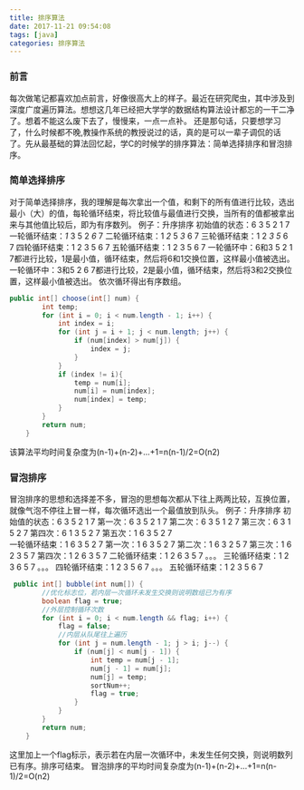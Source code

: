 ```yaml
---
title: 排序算法
date: 2017-11-21 09:54:08
tags: [java]
categories: 排序算法
---
```

### 前言
每次做笔记都喜欢加点前言，好像很高大上的样子。最近在研究爬虫，其中涉及到深度广度遍历算法。想想这几年已经把大学学的数据结构算法设计都忘的一干二净了。想着不能这么废下去了，慢慢来，一点一点补。
还是那句话，只要想学习了，什么时候都不晚,教操作系统的教授说过的话，真的是可以一辈子调侃的话了。先从最基础的算法回忆起，学C的时候学的排序算法：简单选择排序和冒泡排序。
### 简单选择排序
对于简单选择排序，我的理解是每次拿出一个值，和剩下的所有值进行比较，选出最小（大）的值，每轮循环结束，将比较值与最值进行交换，当所有的值都被拿出来与其他值比较后，即为有序数列。
例子：升序排序
初始值的状态：6 3 5 2 1 7
一轮循环结束：_1_ 3 5 2 _6_ 7
二轮循环结束：1 _2_ 5 _3_ 6 7
三轮循环结束：1 2 _3_ _5_ 6 7
四轮循环结束：1 2 3 5 6 7
五轮循环结束：1 2 3 5 6 7
一轮循环中：6和3 5 2 1 7都进行比较，1是最小值，循环结束，然后将6和1交换位置，这样最小值被选出。
一轮循环中：3和5 2 6 7都进行比较，2是最小值，循环结束，然后将3和2交换位置，这样最小值被选出。
依次循环得出有序数组。
<!--more-->
```java
public int[] choose(int[] num) {
        int temp;
        for (int i = 0; i < num.length - 1; i++) {
            int index = i;
            for (int j = i + 1; j < num.length; j++) {
                if (num[index] > num[j]) {
                    index = j;
                }
            }
            if (index != i){
                temp = num[i];
                num[i] = num[index];
                num[index] = temp;
            }
        }
        return num;
    }
```
该算法平均时间复杂度为(n-1)+(n-2)+...+1=n(n-1)/2=O(n2)
### 冒泡排序
冒泡排序的思想和选择差不多，冒泡的思想每次都从下往上两两比较，互换位置，就像气泡不停往上冒一样，每次循环选出一个最值放到队头。
例子：升序排序
初始值的状态：6 3 5 2 1 7
    第一次：6 3 5 2 1 7
    第二次：6 3 5 1 2 7
    第三次：6 3 1 5 2 7
    第四次：6 1 3 5 2 7
    第五次：1 6 3 5 2 7           
一轮循环结束：1 6 3 5 2 7
    第一次：1 6 3 5 2 7
    第二次：1 6 3 2 5 7
    第三次：1 6 2 3 5 7
    第四次：1 2 6 3 5 7
二轮循环结束：1 2 6 3 5 7
    。。。
三轮循环结束：1 2 3 6 5 7
    。。。
四轮循环结束：1 2 3 5 6 7
    。。。
五轮循环结束：1 2 3 5 6 7
```java
 public int[] bubble(int num[]) {
        //优化标志位，若内层一次循环未发生交换则说明数组已为有序
        boolean flag = true;
        //外层控制循环次数
        for (int i = 0; i < num.length && flag; i++) {
            flag = false;
            //内层从队尾往上遍历
            for (int j = num.length - 1; j > i; j--) {
                if (num[j] < num[j - 1]) {
                    int temp = num[j - 1];
                    num[j - 1] = num[j];
                    num[j] = temp;
                    sortNum++;
                    flag = true;
                }
            }
        }
        return num;
    }
```
这里加上一个flag标示，表示若在内层一次循环中，未发生任何交换，则说明数列已有序。排序可结束。
冒泡排序的平均时间复杂度为(n-1)+(n-2)+...+1=n(n-1)/2=O(n2)
